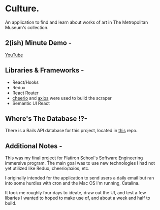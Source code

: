 # Culture.

An application to find and learn about works of art in The Metropolitan Museum's collection. 

## 2(ish) Minute Demo -
[YouTube](https://www.youtube.com/watch?v=5vEtmaPZX44&feature=youtu.be)

##  Libraries & Frameworks -  
* React/Hooks
* Redux 
* React Router
* [cheerio](https://github.com/cheeriojs/cheerio) and [axios](https://github.com/axios/axios) were used to build the scraper
* Semantic UI React 

## Where's The Database !?-
There is a Rails API database for this project, located in [this](https://github.com/gnardinosaur/culture_backend) repo. 

## Additional Notes -
This was my final project for Flatiron School's Software Engineering immersive program. The main goal was to use new technologies I had not yet utilized like Redux, cheerio/axios, etc. 

I originally intended for the application to send users a daily email but ran into some hurdles with cron and the Mac OS I'm running, Catalina. 

It took me roughly four days to ideate, draw out the UI, and test a few libaries I wanted to hoped to make use of, and about a week and half to build.


